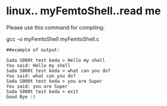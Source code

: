 # linux.. myFemtoShell..read me

Please use this command for compiling:

gcc -o myFemtoShell myFemtoShell.c
```
##example of output:

Sada S000t test keda > Hello my shell
You said: Hello my shell
Sada S000t test keda > what can you do?
You said: what can you do?
Sada S000t test keda > you are Super
You said: you are Super
Sada S000t test keda > exit
Good Bye :) 
